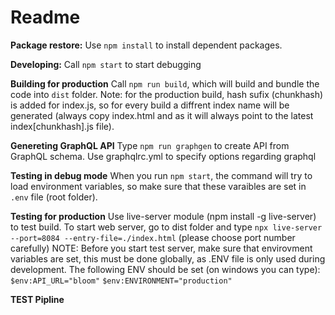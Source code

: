Readme
====================================================================

**Package restore:**
Use `npm install` to install dependent packages.

**Developing:**
Call `npm start` to start debugging

**Building for production**
Call `npm run build`, which will build and bundle the code into `dist` folder.
Note: for the production build, hash sufix (chunkhash) is added for index.js,
so for every build a diffrent index name will be generated (always copy index.html
and as it will always point to the latest index[chunkhash].js file).

**Genereting GraphQL API**
Type `npm run graphgen` to create API from GraphQL schema. Use graphqlrc.yml to 
specify options regarding graphql

**Testing in debug mode**
When you run `npm start`, the command will try to load environment variables,
so make sure that these varaibles are set in `.env` file (root folder).

**Testing for production**
Use live-server module (npm install -g live-server) to test build. To start
web server, go to dist folder and type `npx live-server --port=8084 --entry-file=./index.html`
(please choose port number carefully)
NOTE: Before you start test server, make sure that envirovment variables are set,
this must be done globally, as .ENV file is only used during development. The
following ENV should be set (on windows you can type):
   `$env:API_URL="bloom"`
   `$env:ENVIRONMENT="production"`
   
**TEST Pipline**